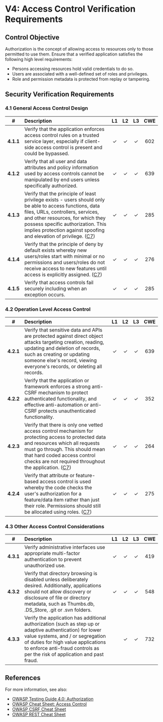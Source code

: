# V4: Access Control Verification Requirements

## Control Objective

Authorization is the concept of allowing access to resources only to those permitted to use them. Ensure that a verified application satisfies the following high level requirements:

* Persons accessing resources hold valid credentials to do so.
* Users are associated with a well-defined set of roles and privileges.
* Role and permission metadata is protected from replay or tampering.

## Security Verification Requirements

### 4.1 General Access Control Design

| # | Description | L1 | L2 | L3 | CWE |
| :---: | :--- | :---: | :---:| :---: | :---: |
| **4.1.1** | Verify that the application enforces access control rules on a trusted service layer, especially if client-side access control is present and could be bypassed. | ✓ | ✓ | ✓ | 602 |
| **4.1.2** | Verify that all user and data attributes and policy information used by access controls cannot be manipulated by end users unless specifically authorized. | ✓ | ✓ | ✓ | 639 |
| **4.1.3** | Verify that the principle of least privilege exists - users should only be able to access functions, data files, URLs, controllers, services, and other resources, for which they possess specific authorization. This implies protection against spoofing and elevation of privilege. ([C7](https://www.owasp.org/index.php/OWASP_Proactive_Controls#tab=Formal_Numbering)) | ✓ | ✓ | ✓ |  285 |
| **4.1.4** | Verify that the principle of deny by default exists whereby new users/roles start with minimal or no permissions and users/roles do not receive access to new features until access is explicitly assigned.  ([C7](https://www.owasp.org/index.php/OWASP_Proactive_Controls#tab=Formal_Numbering)) | ✓ | ✓ | ✓ |  276 |
| **4.1.5** | Verify that access controls fail securely including when an exception occurs. | ✓ | ✓ | ✓ |  285 |

### 4.2 Operation Level Access Control

| # | Description | L1 | L2 | L3 | CWE |
| :---: | :--- | :---: | :---:| :---: | :---: |
| **4.2.1** | Verify that sensitive data and APIs are protected against direct object attacks targeting creation, reading, updating and deletion of records, such as creating or updating someone else's record, viewing everyone's records, or deleting all records. | ✓ | ✓ | ✓ | 639 |
| **4.2.2** | Verify that the application or framework enforces a strong anti-CSRF mechanism to protect authenticated functionality, and effective anti-automation or anti-CSRF protects unauthenticated functionality. | ✓ | ✓ | ✓ | 352 |
| **4.2.3** | Verify that there is only one vetted access control mechanism for protecting access to protected data and resources which all requests must go through. This should mean that hard coded access control checks are not required throughout the application. ([C7](https://www.owasp.org/index.php/OWASP_Proactive_Controls#tab=Formal_Numbering)) | ✓ | ✓ | ✓ | 264 |
| **4.2.4** | Verify that attribute or feature-based access control is used whereby the code checks the user's authorization for a feature/data item rather than just their role. Permissions should still be allocated using roles. ([C7](https://www.owasp.org/index.php/OWASP_Proactive_Controls#tab=Formal_Numbering)) | ✓ | ✓ | ✓ | 275 |

### 4.3 Other Access Control Considerations

| # | Description | L1 | L2 | L3 | CWE |
| :---: | :--- | :---: | :---:| :---: | :---: |
| **4.3.1** | Verify administrative interfaces use appropriate multi-factor authentication to prevent unauthorized use. | ✓ | ✓ | ✓ | 419 |
| **4.3.2** | Verify that directory browsing is disabled unless deliberately desired. Additionally, applications should not allow discovery or disclosure of file or directory metadata, such as Thumbs.db, .DS_Store, .git or .svn folders. | ✓ | ✓ | ✓ | 548 |
| **4.3.3** | Verify the application has additional authorization (such as step up or adaptive authentication) for lower value systems, and / or segregation of duties for high value applications to enforce anti-fraud controls as per the risk of application and past fraud. |  | ✓ | ✓ |  732 |

## References

For more information, see also:

* [OWASP Testing Guide 4.0: Authorization](https://www.owasp.org/index.php/Testing_for_Authorization)
* [OWASP Cheat Sheet: Access Control](https://www.owasp.org/index.php/Access_Control_Cheat_Sheet)
* [OWASP CSRF Cheat Sheet](https://www.owasp.org/index.php/Cross-Site_Request_Forgery_(CSRF)_Prevention_Cheat_Sheet)
* [OWASP REST Cheat Sheet](https://www.owasp.org/index.php/REST_Security_Cheat_Sheet)
